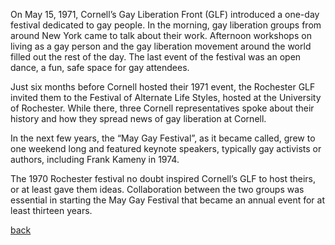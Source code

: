 On May 15, 1971, Cornell’s Gay Liberation Front (GLF) introduced a one-day festival dedicated to gay people. In the morning, gay liberation groups from around New York came to talk about their work. Afternoon workshops on living as a gay person and the gay liberation movement around the world filled out the rest of the day. The last event of the festival was an open dance, a fun, safe space for gay attendees.

Just six months before Cornell hosted their 1971 event, the Rochester GLF invited them to the Festival of Alternate Life Styles, hosted at the University of Rochester. While there, three Cornell representatives spoke about their history and how they spread news of gay liberation at Cornell. 

In the next few years, the “May Gay Festival”, as it became called, grew to one weekend long and featured keynote speakers, typically gay activists or authors, including Frank Kameny in 1974.

The 1970 Rochester festival no doubt inspired Cornell’s GLF to host theirs, or at least gave them ideas. Collaboration between the two groups was essential in starting the May Gay Festival that became an annual event for at least thirteen years. 


[back](https://lizstell.github.io/queer-cornell-map/)
